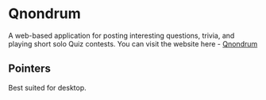 # Qnondrum

A web-based application for posting interesting questions, trivia, and playing short solo Quiz contests. You can visit the website here - [Qnondrum](qnondrum.pythonanywhere.com)

## Pointers

Best suited for desktop. 
